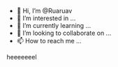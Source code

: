 - 👋 Hi, I’m @Ruaruav
- 👀 I’m interested in ...
- 🌱 I’m currently learning ...
- 💞️ I’m looking to collaborate on ...
- 📫 How to reach me ...

<!---
Ruaruav/Ruaruav is a ✨ special ✨ repository because its `README.md` (this file) appears on your GitHub profile.
You can click the Preview link to take a look at your changes.
--->
heeeeeeel
